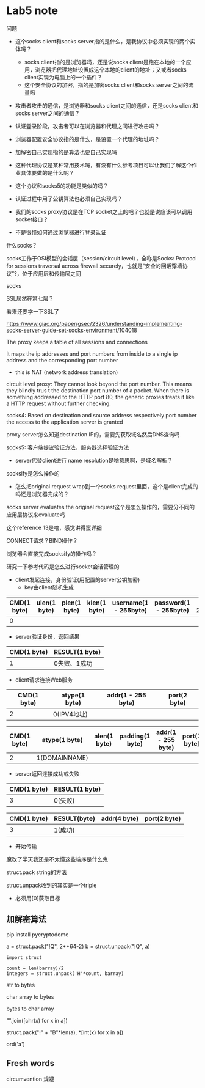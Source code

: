 # Lab5 note

问题

* 这个socks client和socks server指的是什么，是我协议中必须实现的两个实体吗？
  * socks client指的是浏览器吗，还是说socks client是跑在本地的一个应用，浏览器把代理地址设置成这个本地的client的地址；又或者socks client实现为电脑上的一个插件？
  * 这个安全协议的加密，指的是加密socks client和socks server之间的流量吗
* 攻击者攻击的通信，是浏览器和socks client之间的通信，还是socks client和socks server之间的通信？
* 认证登录阶段，攻击者可以在浏览器和代理之间进行攻击吗？
* 浏览器配置安全协议指的是什么，是设置一个代理的地址吗？
* 加解密自己实现指的是算法也要自己实现吗
* 这种代理协议是某种常用技术吗，有没有什么参考项目可以让我们了解这个作业具体要做的是什么呢？
* 这个协议和socks5的功能是类似的吗？
* 认证过程中用了公钥算法也必须自己实现吗？

* 我们的socks proxy协议是在TCP socket之上的吧？也就是说应该可以调用socket接口？
* 不是很懂如何通过浏览器进行登录认证



什么socks？

socks工作于OSI模型的会话层（session/circuit level），全称是Socks: Protocol for sessions traversal across firewall securely，也就是“安全的回话穿墙协议”?，位于应用层和传输层之间

socks



SSL居然在第七层？

看来还要学一下SSL了

https://www.giac.org/paper/gsec/2326/understanding-implementing-socks-server-guide-set-socks-environment/104018

The proxy keeps a table of all sessions and connections

It maps the ip addresses and port numbers from inside to a single ip address and the corresponding port number

* this is NAT (network address translation)

circuit level proxy: They cannot look beyond the port number. This means they blindly trus t the destination port number of a packet. When there is something addressed to the HTTP port 80, the generic proxies treats it like a HTTP request without further checking.

socks4: Based on destination and source address respectively port number the access to the application server is granted

proxy server怎么知道destination IP的，需要先获取域名然后DNS查询吗

socks5: 客户端提议验证方法，服务器选择验证方法

* server代替client进行 name resolution是啥意思啊，是域名解析？

socksify是怎么操作的

* 怎么把original request wrap到一个socks request里面，这个是client完成的吗还是浏览器完成的？

socks server evaluates the original request这个是怎么操作的，需要分不同的应用层协议来evaluate吗

这个reference 13是啥，感觉讲得蛮详细

CONNECT请求？BIND操作？

浏览器会直接完成socksify的操作吗？



研究一下参考代码是怎么进行socket会话管理的

* client发起连接，身份验证(用配置的server公钥加密)
  * key由client随机生成

| CMD(1 byte) | ulen(1 byte) | plen(1 byte) | klen(1 byte) | username(1 - 255byte) | password(1 - 255byte) | key(1 - 255byte) |
| ----------- | ------------ | ------------ | ------------ | --------------------- | --------------------- | ---------------- |
| 0           |              |              |              |                       |                       |                  |

* server验证身份，返回结果

| CMD(1 byte) | RESULT(1 byte) |
| ----------- | -------------- |
| 1           | 0失败、1成功   |

* client请求连接Web服务

| CMD(1 byte) | atype(1 byte) | addr(1 - 255 byte) | port(2 byte) |
| ----------- | ------------- | ------------------ | ------------ |
| 2           | 0(IPV4地址)   |                    |              |

| CMD(1 byte) | atype(1 byte) | alen(1 byte) | padding(1 byte) | addr(1 - 255 byte) | port(2 byte) |
| ----------- | ------------- | ------------ | --------------- | ------------------ | ------------ |
| 2           | 1(DOMAINNAME) |              |                 |                    |              |

* server返回连接成功或失败

| CMD(1 byte) | RESULT(1 byte) |
| ----------- | -------------- |
| 3           | 0(失败)        |

| CMD(1 byte) | RESULT(byte) | addr(4 byte) | port(2 byte) |
| ----------- | ------------ | ------------ | ------------ |
| 3           | 1(成功)      |              |              |

* 开始传输



魔改了半天我还是不太懂这些端序是什么鬼

struct.pack string的方法

struct.unpack收到的其实是一个triple

* 必须用[0]获取目标



## 加解密算法

pip install pycryptodome

a = struct.pack("!Q", 2**64-2) 
b = struct.unpack("!Q", a)

```
import struct

count = len(barray)/2
integers = struct.unpack('H'*count, barray)
```

str to bytes

char array to bytes

bytes to char array

"".join([chr(x) for x in a])

struct.pack("!" + "B"*len(a), *[int(x) for x in a])

ord('a')

## Fresh words

circumvention 规避


